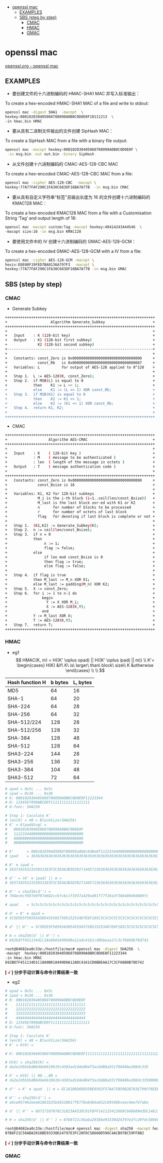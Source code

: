 

<!-- @import "[TOC]" {cmd="toc" depthFrom=1 depthTo=6 orderedList=false} -->

<!-- code_chunk_output -->

- [openssl mac](#openssl-mac)
  - [EXAMPLES](#examples)
  - [SBS (step by step)](#sbs-step-by-step)
    - [CMAC](#cmac)
    - [HMAC](#hmac)
    - [GMAC](#gmac)

<!-- /code_chunk_output -->

# openssl mac

[openssl.org - openssl mac](https://www.openssl.org/docs/man3.0/man1/openssl-mac.html)

## EXAMPLES

- 要创建文件的十六进制编码的 HMAC-SHA1 MAC 并写入标准输出：

To create a hex-encoded HMAC-SHA1 MAC of a file and write to stdout:  

```bash
openssl mac -digest SHA1  -macopt  \
hexkey:000102030405060708090A0B0C0D0E0F10111213  \
-in hmac.bin HMAC
```

- 要从具有二进制文件输出的文件创建 SipHash MAC：

To create a SipHash MAC from a file with a binary file output:  

```bash
openssl mac -macopt hexkey:000102030405060708090A0B0C0D0E0F \
 -in msg.bin -out out.bin -binary SipHash
```

- 从文件创建十六进制编码的 CMAC-AES-128-CBC MAC

To create a hex-encoded CMAC-AES-128-CBC MAC from a file:

```bash
openssl mac -cipher AES-128-CBC  -macopt \
hexkey:77A77FAF290C1FA30C683DF16BA7A77B  -in msg.bin CMAC
```

- 要从具有自定义字符串“标签”且输出长度为 16 的文件创建十六进制编码的 KMAC128 MAC：

To create a hex-encoded KMAC128 MAC from a file with a Customisation String ‘Tag’ and output length of 16:  

```bash
openssl mac -macopt custom:Tag -macopt hexkey:40414243444546  \
-macopt size:16 -in msg.bin KMAC128
```

- 要使用文件中的 IV 创建十六进制编码的 GMAC-AES-128-GCM：

To create a hex-encoded GMAC-AES-128-GCM with a IV from a file:  

```bash
openssl mac -cipher AES-128-GCM -macopt \
hexiv:E0E00F19FED7BA0136A797F3  -macopt \
hexkey:77A77FAF290C1FA30C683DF16BA7A77B -in msg.bin GMAC
```

## SBS (step by step)

### CMAC

- Generate Subkey

```bash
+++++++++++++++++++++++++++++++++++++++++++++++++++++++++++++++++++++
+                    Algorithm Generate_Subkey                      +
+++++++++++++++++++++++++++++++++++++++++++++++++++++++++++++++++++++
+                                                                   +
+   Input    : K (128-bit key)                                      +
+   Output   : K1 (128-bit first subkey)                            +
+              K2 (128-bit second subkey)                           +
+-------------------------------------------------------------------+
+                                                                   +
+   Constants: const_Zero is 0x00000000000000000000000000000000     +
+              const_Rb   is 0x00000000000000000000000000000087     +
+   Variables: L          for output of AES-128 applied to 0^128    +
+                                                                   +
+   Step 1.  L := AES-128(K, const_Zero);                           +
+   Step 2.  if MSB(L) is equal to 0                                +
+            then    K1 := L << 1;                                  +
+            else    K1 := (L << 1) XOR const_Rb;                   +
+   Step 3.  if MSB(K1) is equal to 0                               +
+            then    K2 := K1 << 1;                                 +
+            else    K2 := (K1 << 1) XOR const_Rb;                  +
+   Step 4.  return K1, K2;                                         +
+                                                                   +
+++++++++++++++++++++++++++++++++++++++++++++++++++++++++++++++++++++
```

- CMAC

```bash
+++++++++++++++++++++++++++++++++++++++++++++++++++++++++++++++++++++
+                   Algorithm AES-CMAC                              +
+++++++++++++++++++++++++++++++++++++++++++++++++++++++++++++++++++++
+                                                                   +
+   Input    : K    ( 128-bit key )                                 +
+            : M    ( message to be authenticated )                 +
+            : len  ( length of the message in octets )             +
+   Output   : T    ( message authentication code )                 +
+                                                                   +
+++++++++++++++++++++++++++++++++++++++++++++++++++++++++++++++++++++
+   Constants: const_Zero is 0x00000000000000000000000000000000     +
+              const_Bsize is 16                                    +
+                                                                   +
+   Variables: K1, K2 for 128-bit subkeys                           +
+              M_i is the i-th block (i=1..ceil(len/const_Bsize))   +
+              M_last is the last block xor-ed with K1 or K2        +
+              n      for number of blocks to be processed          +
+              r      for number of octets of last block            +
+              flag   for denoting if last block is complete or not +
+                                                                   +
+   Step 1.  (K1,K2) := Generate_Subkey(K);                         +
+   Step 2.  n := ceil(len/const_Bsize);                            +
+   Step 3.  if n = 0                                               +
+            then                                                   +
+                 n := 1;                                           +
+                 flag := false;                                    +
+            else                                                   +
+                 if len mod const_Bsize is 0                       +
+                 then flag := true;                                +
+                 else flag := false;                               +
+                                                                   +
+   Step 4.  if flag is true                                        +
+            then M_last := M_n XOR K1;                             +
+            else M_last := padding(M_n) XOR K2;                    +
+   Step 5.  X := const_Zero;                                       +
+   Step 6.  for i := 1 to n-1 do                                   +
+                begin                                              +
+                  Y := X XOR M_i;                                  +
+                  X := AES-128(K,Y);                               +
+                end                                                +
+            Y := M_last XOR X;                                     +
+            T := AES-128(K,Y);                                     +
+   Step 7.  return T;                                              +
+++++++++++++++++++++++++++++++++++++++++++++++++++++++++++++++++++++
```

### HMAC

- eg1
$$
HMAC(K, m) = H((K' \oplus opad) || H((K' \oplus ipad) || m))  \\
K'= \begin{cases}
H(K) &if\ K\ is\ larger\ than\ block\ size\\
K    &otherwise
\end{cases} \\
\\
$$

| Hash function H | b bytes  | L, bytes |
|-----------------|----------|----------|
| MD5             | 64       | 16       |
| SHA-1           | 64       | 20       |
| SHA-224         | 64       | 28       |
| SHA-256         | 64       | 32       |
| SHA-512/224     | 128      | 28       |
| SHA-512/256     | 128      | 32       |
| SHA-384         | 128      | 48       |
| SHA-512         | 128      | 64       |
| SHA3-224        | 144      | 28       |
| SHA3-256        | 136      | 32       |
| SHA3-384        | 104      | 48       |
| SHA3-512        | 72       | 64       |

```bash
# opad = 0x5c ... 0x5c
# ipad = 0x36 ... 0x36
# K: 000102030405060708090A0B0C0D0E0F11223344
# D: 1234567890ABCDEF111111111111111111
# H-func: SHA256

# Step 1: Caculate K' 
# len(K) = 40 < BlockSize(SHA256)
# K' = K(padding) = 
#   000102030405060708090A0B0C0D0E0F
#   11223344000000000000000000000000
#   00000000000000000000000000000000
#   00000000000000000000000000000000
```

```bash
# K'      = 000102030405060708090a0b0c0d0e0f112233440000000000000000000000000000000000000000000000000000000000000000000000000000000000000000
# ipad    = 36363636363636363636363636363636363636363636363636363636363636363636363636363636363636363636363636363636363636363636363636363636

# K' ⊕ ipad = 
# 36373435323330313E3F3C3D3A3B3839271405723636363636363636363636363636363636363636363636363636363636363636363636363636363636363636

# d'' = (K' ⊕ ipad) || m =
# 36373435323330313E3F3C3D3A3B38392714057236363636363636363636363636363636363636363636363636363636363636363636363636363636363636361234567890ABCDEF111111111111111111

# H'' = sha256(d'') = 
# 704ec6cf697e0f07e682ccbfc6c1f1937a429ad81f77f26a3f36848049d689fc

# opad    = 5c5c5c5c5c5c5c5c5c5c5c5c5c5c5c5c5c5c5c5c5c5c5c5c5c5c5c5c5c5c5c5c5c5c5c5c5c5c5c5c5c5c5c5c5c5c5c5c5c5c5c5c5c5c5c5c5c5c5c5c5c5c5c5c

# d' = K' ⊕ opad =
# 5C5D5E5F58595A5B54555657505152534D7E6F185C5C5C5C5C5C5C5C5C5C5C5C5C5C5C5C5C5C5C5C5C5C5C5C5C5C5C5C5C5C5C5C5C5C5C5C5C5C5C5C5C5C5C5C

# d' || H'' = 5C5D5E5F58595A5B54555657505152534D7E6F185C5C5C5C5C5C5C5C5C5C5C5C5C5C5C5C5C5C5C5C5C5C5C5C5C5C5C5C5C5C5C5C5C5C5C5C5C5C5C5C5C5C5C5C704ec6cf697e0f07e682ccbfc6c1f1937a429ad81f77f26a3f36848049d689fc

# H = sha256(d' || H'') = 
# 692bd7f451134d1c18a9b018499d0a12adc4161cd0bbeaa17c3cf68b0b78d742
```

```bash
root@84682ea0c33e:/hostfile/mac# openssl mac -digest SHA256  \
-macopt  hexkey:000102030405060708090A0B0C0D0E0F11223344  
-in hmac.bin HMAC
692BD7F451134D1C18A9B018499D0A12ADC4161CD0BBEAA17C3CF68B0B78D742
```
**[ <font color=red>√</font> ] 分步手动计算与命令计算结果一致**

- eg2

```bash
# opad = 0x5c ... 0x5c
# ipad = 0x36 ... 0x36
# K: 000102030405060708090A0B0C0D0E0F
#    11111111111111111111111111111111
#    22222222222222222222222222222222
#    33333333333333333333333333333333
#    44444444444444444444444444444444
# D: 1234567890ABCDEF111111111111111111
# H-func: SHA256

# Step 1: Caculate K' 
# len(K) = 40 < BlockSize(SHA256)
# K' = H(K) = 
```

```bash
# K: 000102030405060708090A0B0C0D0E0F11111111111111111111111111111111222222222222222222222222222222223333333333333333333333333333333344444444444444444444444444444444

# H(K) = sha256(K) =
# da2e2d5b5bd06dde6619619c4383ad1d4e084f3ac0d88a551f8048be208dc335

# K' = H(K) || 00...00 =
# da2e2d5b5bd06dde6619619c4383ad1d4e084f3ac0d88a551f8048be208dc3350000000000000000000000000000000000000000000000000000000000000000

# d'' = K' ⊕ opad  || m = EC181B6D6DE65BE8502F57AA75B59B2B783E790CF6EEBC6329B67E8816BBF50336363636363636363636363636363636363636363636363636363636363636361234567890ABCDEF111111111111111111

# H'' = sha256(d'') = 
# a9ce957462eee81681b35bd4538017f8778a64b6a032cb9560bceec4ee747a8a

# d' || H'' = 86727107078C31823A453DC01FDFF141125413669C84D60943DC14E27CD19F695C5C5C5C5C5C5C5C5C5C5C5C5C5C5C5C5C5C5C5C5C5C5C5C5C5C5C5C5C5C5C5Ca9ce957462eee81681b35bd4538017f8778a64b6a032cb9560bceec4ee747a8a

# H = sha256(d' || H'' ) = 07b8f21c56aba2018be93330d24797e3fc20fdc58660d596c4acb97bc59ff8b2
```

```bash
root@84682ea0c33e:/hostfile/mac# openssl mac -digest sha256 -macopt hexkey:000102030405060708090A0B0C0D0E0F11111111111111111111111111111111222222222222222222222222222222223333333333333333333333333333333344444444444444444444444444444444 -in hmac.bin HMAC
07B8F21C56ABA2018BE93330D24797E3FC20FDC58660D596C4ACB97BC59FF8B2
```

**[ <font color=red> √ </font> ] 分步手动计算与命令计算结果一致**

### GMAC

